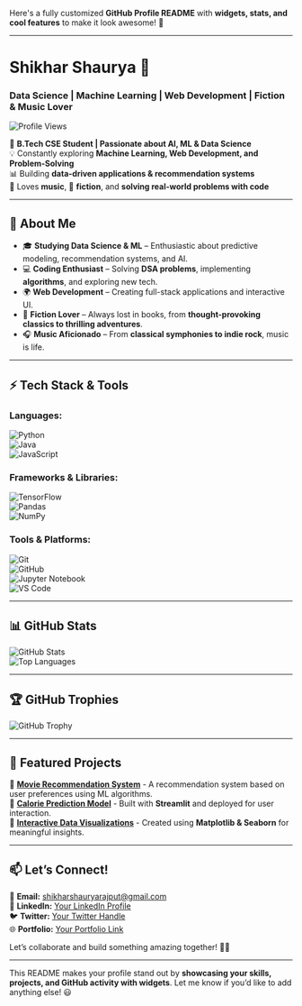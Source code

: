 Here's a fully customized **GitHub Profile README** with **widgets, stats, and cool features** to make it look awesome! 🚀  

---

# **Shikhar Shaurya 👋**  
### **Data Science | Machine Learning | Web Development | Fiction & Music Lover**  

![Profile Views](https://komarev.com/ghpvc/?username=ShikharShaurya&color=blue)  

🚀 **B.Tech CSE Student | Passionate about AI, ML & Data Science**  
💡 Constantly exploring **Machine Learning, Web Development, and Problem-Solving**  
📊 Building **data-driven applications & recommendation systems**  
🎵 Loves **music**, 📖 **fiction**, and **solving real-world problems with code**  

---

## **📌 About Me**  
- 🎓 **Studying Data Science & ML** – Enthusiastic about predictive modeling, recommendation systems, and AI.  
- 💻 **Coding Enthusiast** – Solving **DSA problems**, implementing **algorithms**, and exploring new tech.  
- 🌍 **Web Development** – Creating full-stack applications and interactive UI.  
- 📖 **Fiction Lover** – Always lost in books, from **thought-provoking classics to thrilling adventures**.  
- 🎧 **Music Aficionado** – From **classical symphonies to indie rock**, music is life.  

---

## **⚡ Tech Stack & Tools**  
### **Languages:**  
![Python](https://img.shields.io/badge/Python-3776AB?style=for-the-badge&logo=python&logoColor=white)  
![Java](https://img.shields.io/badge/Java-007396?style=for-the-badge&logo=java&logoColor=white)  
![JavaScript](https://img.shields.io/badge/JavaScript-F7DF1E?style=for-the-badge&logo=javascript&logoColor=black)  

### **Frameworks & Libraries:**  
![TensorFlow](https://img.shields.io/badge/TensorFlow-FF6F00?style=for-the-badge&logo=tensorflow&logoColor=white)  
![Pandas](https://img.shields.io/badge/Pandas-150458?style=for-the-badge&logo=pandas&logoColor=white)  
![NumPy](https://img.shields.io/badge/Numpy-013243?style=for-the-badge&logo=numpy&logoColor=white)  

### **Tools & Platforms:**  
![Git](https://img.shields.io/badge/Git-F05032?style=for-the-badge&logo=git&logoColor=white)  
![GitHub](https://img.shields.io/badge/GitHub-181717?style=for-the-badge&logo=github&logoColor=white)  
![Jupyter Notebook](https://img.shields.io/badge/Jupyter-F37626?style=for-the-badge&logo=jupyter&logoColor=white)  
![VS Code](https://img.shields.io/badge/VS%20Code-007ACC?style=for-the-badge&logo=visual-studio-code&logoColor=white)  

---

## **📊 GitHub Stats**  
![GitHub Stats](https://github-readme-stats.vercel.app/api?username=ShikharShaurya&show_icons=true&theme=radical)  
![Top Languages](https://github-readme-stats.vercel.app/api/top-langs/?username=ShikharShaurya&layout=compact&theme=radical)  

---

## **🏆 GitHub Trophies**  
![GitHub Trophy](https://github-profile-trophy.vercel.app/?username=ShikharShaurya&theme=onedark&margin-w=10&margin-h=10)  

---

## **🚀 Featured Projects**  
🔹 **[Movie Recommendation System](#)** - A recommendation system based on user preferences using ML algorithms.  
🔹 **[Calorie Prediction Model](#)** - Built with **Streamlit** and deployed for user interaction.  
🔹 **[Interactive Data Visualizations](#)** - Created using **Matplotlib & Seaborn** for meaningful insights.  

---

## **📫 Let’s Connect!**  
📩 **Email:** [shikharshauryarajput@gmail.com](mailto:shikharshauryarajput@gmail.com)  
💼 **LinkedIn:** [Your LinkedIn Profile](#)  
🐦 **Twitter:** [Your Twitter Handle](#)  
🌐 **Portfolio:** [Your Portfolio Link](#)  

Let’s collaborate and build something amazing together! 🚀✨  

---

This README makes your profile stand out by **showcasing your skills, projects, and GitHub activity with widgets**. Let me know if you’d like to add anything else! 😃
